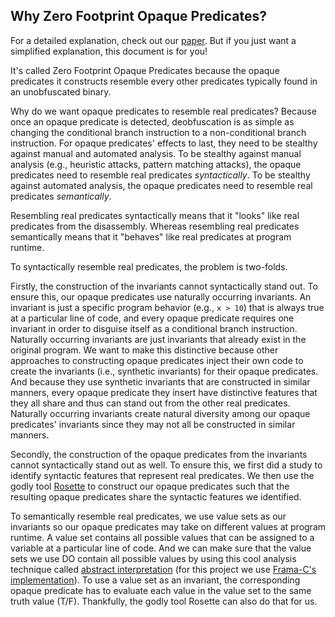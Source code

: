 ## Why Zero Footprint Opaque Predicates?

For a detailed explanation, check out our [paper](https://rdcu.be/cpnNf). But if you just want a simplified explanation, this document is for you! 

It's called Zero Footprint Opaque Predicates because the opaque predicates it constructs resemble every other predicates typically found in an unobfuscated binary. 

Why do we want opaque predicates to resemble real predicates? Because once an opaque predicate is detected, deobfuscation is as simple as changing the conditional branch instruction to a non-conditional branch instruction. For opaque predicates' effects to last, they need to be stealthy against manual and automated analysis. To be stealthy against manual analysis (e.g., heuristic attacks, pattern matching attacks), the opaque predicates need to resemble real predicates _syntactically_. To be stealthy against automated analysis, the opaque predicates need to resemble real predicates _semantically_.

Resembling real predicates syntactically means that it "looks" like real predicates from the disassembly. Whereas resembling real predicates semantically means that it "behaves" like real predicates at program runtime. 

To syntactically resemble real predicates, the problem is two-folds. 

Firstly, the construction of the invariants cannot syntactically stand out. To ensure this, our opaque predicates use naturally occurring invariants. An invariant is just a specific program behavior (e.g., `x > 10`) that is always true at a particular line of code, and every opaque predicate requires one invariant in order to disguise itself as a conditional branch instruction. Naturally occurring invariants are just invariants that already exist in the original program. We want to make this distinctive because other approaches to constructing opaque predicates inject their own code to create the invariants (i.e., synthetic invariants) for their opaque predicates. And because they use synthetic invariants that are constructed in similar manners, every opaque predicate they insert have distinctive features that they all share and thus can stand out from the other real predicates. Naturally occurring invariants create natural diversity among our opaque predicates' invariants since they may not all be constructed in similar manners. 

Secondly, the construction of the opaque predicates from the invariants cannot syntactically stand out as well. To ensure this, we first did a study to identify syntactic features that represent real predicates. We then use the godly tool [Rosette](https://emina.github.io/rosette/) to construct our opaque predicates such that the resulting opaque predicates share the syntactic features we identified. 

To semantically resemble real predicates, we use value sets as our invariants so our opaque predicates may take on different values at program runtime. A value set contains all possible values that can be assigned to a variable at a particular line of code. And we can make sure that the value sets we use DO contain all possible values by using this cool analysis technique called [abstract interpretation](https://www.di.ens.fr/~cousot/AI/IntroAbsInt.html) (for this project we use [Frama-C's implementation](https://frama-c.com/fc-plugins/eva.html)). To use a value set as an invariant, the corresponding opaque predicate has to evaluate each value in the value set to the same truth value (T/F). Thankfully, the godly tool Rosette can also do that for us.
